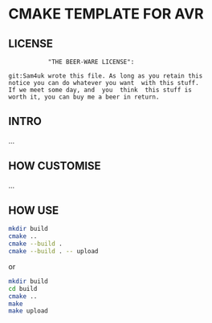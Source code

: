 CMAKE TEMPLATE FOR AVR
======================

LICENSE
-------
               "THE BEER-WARE LICENSE": 
                             
    git:Sam4uk wrote this file. As long as you retain this 
    notice you can do whatever you want  with this stuff. 
    If we meet some day, and  you  think  this stuff is  
    worth it, you can buy me a beer in return.           

INTRO
-----
...

HOW CUSTOMISE
-------------
...

HOW USE
-------

```sh
mkdir build
cmake ..
cmake --build .
cmake --build . -- upload
```
or
```sh
mkdir build
cd build
cmake ..
make
make upload
```


